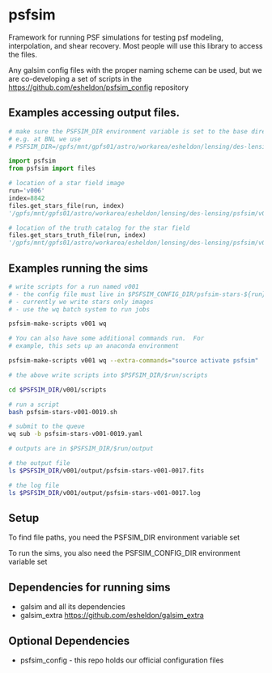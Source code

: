 # psfsim

Framework for running PSF simulations for testing psf modeling, interpolation,
and shear recovery.  Most people will use this library to access the files.

Any galsim config files with the proper naming scheme can be used, but we are
co-developing a set of scripts in the https://github.com/esheldon/psfsim_config
repository

Examples accessing output files.
--------------------------------

```python
# make sure the PSFSIM_DIR environment variable is set to the base directory
# e.g. at BNL we use
# PSFSIM_DIR=/gpfs/mnt/gpfs01/astro/workarea/esheldon/lensing/des-lensing/psfsim

import psfsim
from psfsim import files

# location of a star field image
run='v006'
index=8842
files.get_stars_file(run, index)
'/gpfs/mnt/gpfs01/astro/workarea/esheldon/lensing/des-lensing/psfsim/v006/output/psfsim-stars-v006-008842.fits'

# location of the truth catalog for the star field
files.get_stars_truth_file(run, index)
'/gpfs/mnt/gpfs01/astro/workarea/esheldon/lensing/des-lensing/psfsim/v006/output/psfsim-stars-truth-v006-008842.fits'
```

Examples running the sims
---------------------------

```bash
# write scripts for a run named v001
# - the config file must live in $PSFSIM_CONFIG_DIR/psfsim-stars-${run}.yaml
# - currently we write stars only images
# - use the wq batch system to run jobs

psfsim-make-scripts v001 wq

# You can also have some additional commands run.  For
# example, this sets up an anaconda environment

psfsim-make-scripts v001 wq --extra-commands="source activate psfsim"

# the above write scripts into $PSFSIM_DIR/$run/scripts

cd $PSFSIM_DIR/v001/scripts

# run a script
bash psfsim-stars-v001-0019.sh

# submit to the queue
wq sub -b psfsim-stars-v001-0019.yaml

# outputs are in $PSFSIM_DIR/$run/output

# the output file
ls $PSFSIM_DIR/v001/output/psfsim-stars-v001-0017.fits

# the log file
ls $PSFSIM_DIR/v001/output/psfsim-stars-v001-0017.log
```

Setup
-----

To find file paths, you need the PSFSIM_DIR environment variable set

To run the sims, you also need the PSFSIM_CONFIG_DIR environment variable set

Dependencies for running sims
-----------------------------

- galsim and all its dependencies
- galsim_extra https://github.com/esheldon/galsim_extra

Optional Dependencies
---------------------

- psfsim_config - this repo holds our official configuration files
